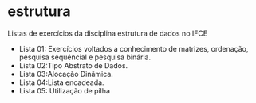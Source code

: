 # estrutura
Listas de exercícios da disciplina estrutura de dados no IFCE

- Lista 01: Exercícios voltados a conhecimento de matrizes, ordenação, pesquisa sequêncial e pesquisa binária.  
- Lista 02:Tipo Abstrato de Dados. 
- Lista 03:Alocação Dinâmica. 
- Lista 04:Lista encadeada. 
- Lista 05: Utilização de pilha